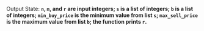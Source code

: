 Output State: **`n`, `m`, and `r` are input integers; `s` is a list of integers; `b` is a list of integers; `min_buy_price` is the minimum value from list `s`; `max_sell_price` is the maximum value from list `b`; the function prints `r`.**